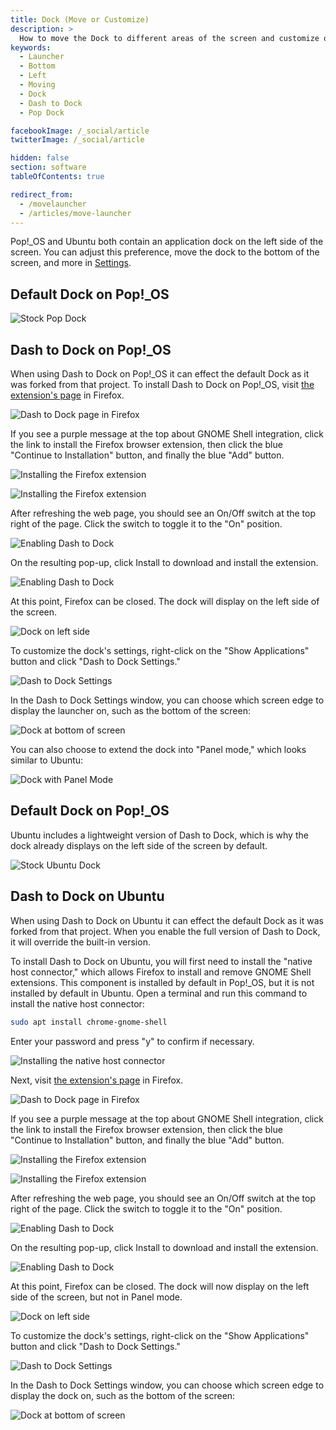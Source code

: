 ```yaml
---
title: Dock (Move or Customize)
description: >
  How to move the Dock to different areas of the screen and customize other settings.
keywords:
  - Launcher
  - Bottom
  - Left
  - Moving
  - Dock
  - Dash to Dock
  - Pop Dock

facebookImage: /_social/article
twitterImage: /_social/article

hidden: false
section: software
tableOfContents: true

redirect_from:
  - /movelauncher
  - /articles/move-launcher
---
```


Pop!\_OS and Ubuntu both contain an application dock on the left side of the screen. You can adjust this preference, move the dock to the bottom of the screen, and more in <u>Settings</u>.

## Default Dock on Pop!\_OS

![Stock Pop Dock](/images/customize-dock/pop-dock.png)

## Dash to Dock on Pop!\_OS

When using Dash to Dock on Pop!\_OS it can effect the default Dock as it was forked from that project. To install Dash to Dock on Pop!\_OS, visit [the extension's page](https://extensions.gnome.org/extension/307/dash-to-dock/) in Firefox.

![Dash to Dock page in Firefox](/images/dash-to-dock/pop-firefox1.png)

If you see a purple message at the top about GNOME Shell integration, click the link to install the Firefox browser extension, then click the blue "Continue to Installation" button, and finally the blue "Add" button.

![Installing the Firefox extension](/images/dash-to-dock/pop-firefox2.png)

![Installing the Firefox extension](/images/dash-to-dock/pop-firefox3.png)

After refreshing the web page, you should see an On/Off switch at the top right of the page. Click the switch to toggle it to the "On" position.

![Enabling Dash to Dock](/images/dash-to-dock/pop-firefox4.png)

On the resulting pop-up, click Install to download and install the extension.

![Enabling Dash to Dock](/images/dash-to-dock/pop-install-extension.png)

At this point, Firefox can be closed. The dock will display on the left side of the screen.

![Dock on left side](/images/dash-to-dock/pop-launcher1.png)

To customize the dock's settings, right-click on the "Show Applications" button and click "Dash to Dock Settings."

![Dash to Dock Settings](/images/dash-to-dock/pop-launcher2.png)

In the Dash to Dock Settings window, you can choose which screen edge to display the launcher on, such as the bottom of the screen:

![Dock at bottom of screen](/images/dash-to-dock/pop-launcher3.png)

You can also choose to extend the dock into "Panel mode," which looks similar to Ubuntu:

![Dock with Panel Mode](/images/dash-to-dock/pop-launcher4.png)

## Default Dock on Pop!\_OS

Ubuntu includes a lightweight version of Dash to Dock, which is why the dock already displays on the left side of the screen by default. 

![Stock Ubuntu Dock](/images/customize-dock/ubuntu-dock.png)

## Dash to Dock on Ubuntu

When using Dash to Dock on Ubuntu it can effect the default Dock as it was forked from that project. When you enable the full version of Dash to Dock, it will override the built-in version.

To install Dash to Dock on Ubuntu, you will first need to install the "native host connector," which allows Firefox to install and remove GNOME Shell extensions. This component is installed by default in Pop!\_OS, but it is not installed by default in Ubuntu. Open a terminal and run this command to install the native host connector:

```bash
sudo apt install chrome-gnome-shell
```

Enter your password and press "y" to confirm if necessary.

![Installing the native host connector](/images/dash-to-dock/ubuntu-native-host-connector.png)

Next, visit [the extension's page](https://extensions.gnome.org/extension/307/dash-to-dock/) in Firefox.

![Dash to Dock page in Firefox](/images/dash-to-dock/ubuntu-firefox1.png)

If you see a purple message at the top about GNOME Shell integration, click the link to install the Firefox browser extension, then click the blue "Continue to Installation" button, and finally the blue "Add" button.

![Installing the Firefox extension](/images/dash-to-dock/ubuntu-firefox2.png)

![Installing the Firefox extension](/images/dash-to-dock/ubuntu-firefox3.png)

After refreshing the web page, you should see an On/Off switch at the top right of the page. Click the switch to toggle it to the "On" position.

![Enabling Dash to Dock](/images/dash-to-dock/ubuntu-firefox4.png)

On the resulting pop-up, click Install to download and install the extension.

![Enabling Dash to Dock](/images/dash-to-dock/ubuntu-install-extension.png)

At this point, Firefox can be closed. The dock will now display on the left side of the screen, but not in Panel mode.

![Dock on left side](/images/dash-to-dock/ubuntu-launcher1.png)

To customize the dock's settings, right-click on the "Show Applications" button and click "Dash to Dock Settings."

![Dash to Dock Settings](/images/dash-to-dock/ubuntu-launcher2.png)

In the Dash to Dock Settings window, you can choose which screen edge to display the dock on, such as the bottom of the screen:

![Dock at bottom of screen](/images/dash-to-dock/ubuntu-launcher3.png)
